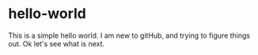 # hello-world
This is a simple hello world. I am new to gitHub, and trying to figure things out.
Ok let's see what is next. 
